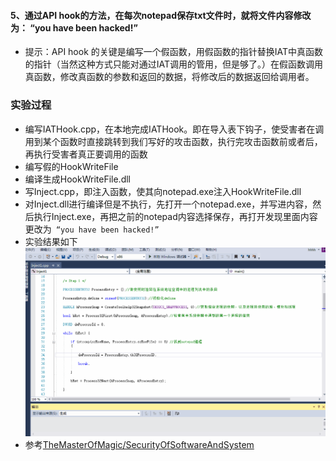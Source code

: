 #### 5、通过API hook的方法，在每次notepad保存txt文件时，就将文件内容修改为： “you have been hacked!”
- 提示：API hook 的关键是编写一个假函数，用假函数的指针替换IAT中真函数的指针（当然这种方式只能对通过IAT调用的管用，但是够了。）在假函数调用真函数，修改真函数的参数和返回的数据，将修改后的数据返回给调用者。
### 实验过程
- 编写IATHook.cpp，在本地完成IATHook。即在导入表下钩子，使受害者在调用到某个函数时直接跳转到我们写好的攻击函数，执行完攻击函数前或者后，再执行受害者真正要调用的函数
- 编写假的HookWriteFile
- 编译生成HookWriteFile.dll
- 写Inject.cpp，即注入函数，使其向notepad.exe注入HookWriteFile.dll
- 对Inject.dll进行编译但是不执行，先打开一个notepad.exe，并写进内容，然后执行Inject.exe，再把之前的notepad内容选择保存，再打开发现里面内容更改为``` “you have been hacked!”```
- 实验结果如下
![image](https://raw.githubusercontent.com/PWHL/Software-system-and-security/job1/%E7%AC%AC%E4%BA%94%E9%A2%98/test.gif)
- 参考[TheMasterOfMagic/SecurityOfSoftwareAndSystem ](https://github.com/TheMasterOfMagic/SecurityOfSoftwareAndSystem/blob/master/5)